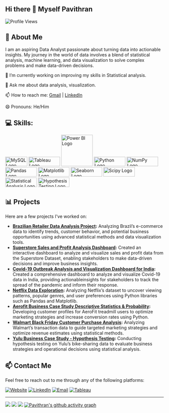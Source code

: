 ## Hi there 👋 Myself Pavithran
![Profile Views](https://komarev.com/ghpvc/?username=sivapavithran93&color=blue)

## 🌟 About Me

  I am an aspiring Data Analyst passionate about turning data into actionable insights. My journey in the world of data involves a blend of statistical analysis, machine learning, and data visualization to solve complex problems and make data-driven decisions.


🔭 I’m currently working on improving my skills in Statistical analysis.

💬 Ask me about data analysis, visualization.

📫 How to reach me: [Gmail](mailto:sivapavithran93@gmail.com) | [LinkedIn](www.linkedin.com/in/pavithran93) 

😄 Pronouns: He/Him

## 💻 Skills:

<div class="logo-container">

  <img src="https://logos-marques.com/wp-content/uploads/2023/09/MySQL-Logo-thmb.png" alt="MySQL Logo" width="70" height="30">

  <img src="https://camo.githubusercontent.com/4ff9a29eb3e9162f995053d237ea62eb0becdd860a31ba8bf3ba2bae222adef5/68747470733a2f2f63646e6c2e74626c7366742e636f6d2f73697465732f64656661756c742f66696c65732f70616765732f7461626c6561756c6f676f5f686967687265732e706e67" alt="Tableau Logo" width="100" height="30">

  <img src="https://www.c5alliance.com/wp-content/uploads/2021/01/power-bi_logo.png" alt="Power BI Logo" width="100">

  <img src="https://www.logo.wine/a/logo/Python_(programming_language)/Python_(programming_language)-Logo.wine.svg" alt="Python Logo" width="100" height="30">

  <img src="https://img.shields.io/badge/NumPy-013243?style=for-the-badge&logo=numpy&logoColor=white" alt="NumPy Logo" width="100" height = "30">

  <img src="https://img.shields.io/badge/Pandas-150458?style=for-the-badge&logo=pandas&logoColor=white" alt="Pandas Logo" width="100" height="30">

  <img src="https://camo.githubusercontent.com/3eed28e026e4e0220f99e2f4c8a517fcb3a30a1b944c528efc9533ff7840435f/68747470733a2f2f6d6174706c6f746c69622e6f72672f5f7374617469632f6c6f676f322e737667" alt="Matplotlib Logo" width="100" height="30">

  <img src="https://seaborn.pydata.org/_static/logo-wide-lightbg.svg" alt="Seaborn Logo" width="100" height =" 30 ">

  <img src="https://image.pngaaa.com/125/1971125-middle.png" alt="Scipy Logo" width="100" height =" 30 ">

  <img src="https://img.shields.io/badge/Statistical_Analysis-009999?style=for-the-badge&logo=statistics&logoColor=white" alt="Statistical Analysis Logo" width="100" height="30">

  <img src="https://img.shields.io/badge/Hypothesis_Testing-003366?style=for-the-badge&logo=statistics&logoColor=white" alt="Hypothesis Testing Logo" width="100" height="30">

</div>

## 📊 Projects

Here are a few projects I've worked on:

- **[Brazilian Retailer Data Analysis Project](https://github.com/sivapavithran93/Brazilian-Retailer-Data-Analysis):** Analyzing Brazil’s e-commerce data to identify trends, customer behavior, and potential business opportunities using advanced statistical methods and data visualization tools.
- **[Superstore Sales and Profit Analysis Dashboard](https://github.com/sivapavithran93/Superstore-Sales-and-Profit-Analysis-Dashboard):** Created an interactive dashboard to analyze and visualize sales and profit data from the Superstore Dataset, enabling stakeholders to make data-driven decisions and improve business insights.
- **[Covid-19 Outbreak Analysis and Visualization Dashboard for India](https://github.com/sivapavithran93/Covid-19-Outbreak-Analysis-and-Visualization-Dashboard-for-India):** Created a comprehensive dashboard to analyze and visualize Covid-19 data in India, providing actionableinsights for stakeholders to track the spread of the pandemic and inform their response. 
- **[Netflix Data Exploration](https://github.com/sivapavithran93/Netflix-Data-Exploration):** Analyzing Netflix’s dataset to uncover viewing patterns, popular genres, and user preferences using Python libraries such as Pandas and Matplotlib.
- **[Aerofit Business Case Study Descriptive Statistics & Probability](https://github.com/sivapavithran93/Aerofit-Business-Case-Study-Descriptive-Statistics-Probability):** Developing customer profiles for AeroFit treadmill users to optimize marketing strategies and increase conversion rates using Python.
- **[Walmart Black Friday Customer Purchase Analysis](https://github.com/sivapavithran93/Walmart-Black-Friday-Customer-Purchase-Analysis):** Analyzing Walmart’s transaction data to guide targeted marketing strategies and optimize revenue estimates using statistical methods.
- **[Yulu Business Case Study - Hypothesis Testing](https://github.com/sivapavithran93/Yulu-Business-Case-Study---Hypothesis-Testing):** Conducting hypothesis testing on Yulu’s bike-sharing data to evaluate business strategies and operational decisions using statistical analysis.
## 📫 Contact Me

Feel free to reach out to me through any of the following platforms:

[![Website](https://img.shields.io/badge/Website-blue?style=for-the-badge&logo=internet-explorer&logoColor=white)](https://www.datascienceportfol.io/sivapavithran93
)
[![LinkedIn](https://img.shields.io/badge/LinkedIn-0A66C2?style=for-the-badge&logo=linkedin&logoColor=white)](www.linkedin.com/in/pavithran93)
[![Email](https://img.shields.io/badge/Email-D14836?style=for-the-badge&logo=gmail&logoColor=white)](mailto:sivapavithran93@gmail.com)
[![Tableau](https://img.shields.io/badge/Tableau-E97627?style=for-the-badge&logo=Tableau&logoColor=white)](https://public.tableau.com/app/profile/pavithran.s7555/vizzes)

---

![](https://github-readme-stats.vercel.app/api?username=sivapavithran93&show_icons=true&theme=tokyonight)
![](https://github-readme-stats.vercel.app/api/top-langs/?username=sivapavithran93&langs_count=8&theme=tokyonight)
<img src="https://github-profile-summary-cards.vercel.app/api/cards/profile-details?username=sivapavithran93&theme=tokyonight&hide_border=true">
[![Pavithran's github activity graph](https://github-readme-activity-graph.vercel.app/graph?username=sivapavithran93&bg_color=2d2d46&color=00b5b5&line=d76b00&point=5c4fd7&area=true&hide_border=true)](https://github.com/ashutosh00710/github-readme-activity-graph)

